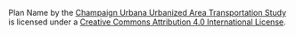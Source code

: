 Plan Name by the [Champaign
Urbana Urbanized Area Transportation Study](https://cuuats.org/) is licensed
under a [Creative Commons Attribution 4.0 International
License](https://creativecommons.org/licenses/by/4.0/).
